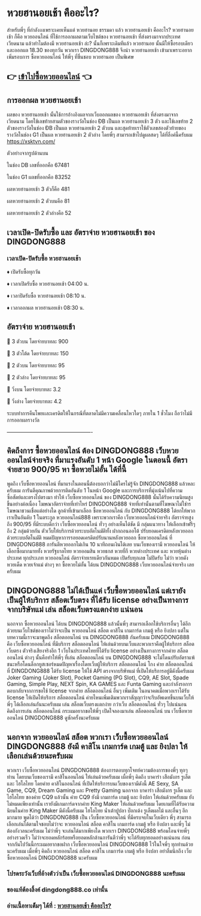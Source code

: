 # หวยฮานอยเช้า คืออะไร?
สำหรับพี่ๆ ที่กำลังงงเพราะเคยเห็นแต่ หวยฮานอย ธรรมดา แล้ว หวยฮานอยเช้า คืออะไร? หวยฮานอยเช้า ก็คือ หวยออนไลน์ ที่ใช้การออกผลตามเว็บไซต์ของ หวยฮานอยเช้า ที่ส่งตรงมาจากประเทศเวียดนาม แล้วทำไมต้องมี หวยฮานอยเช้า ล่ะ? นั้นก็เพราะเดิมทีแล้ว หวยฮานอย นั้นมีให้ซื้อรอบเดียวและออกผล 18.30 ของทุกวัน พวกเรา DINGDONG888 จึงนำ หวยฮานอยเช้า เข้ามาเพราะอยากเพิ่มรอบการ ซื้อหวยออนไลน์ ให้พี่ๆ ที่ชื่นชอบ หวยฮานอย เป็นพิเศษ

## 👉 [เข้าไปซื้อหวยออนไลน์](https://bit.ly/3ryTLaH) 👈

## การออกผล หวยฮานอยเช้า
ผลของ หวยฮานอยเช้า นั้นใช้การอ้างอิงผลจากเว็บออกผลของ หวยฮานอยเช้า ที่ส่งตรงมาจากเวียดนาม โดยใช้เลขท้ายสามตัวของรางวัลในช่อง ĐB เป็นผล หวยฮานอยเช้า 3 ตัว และใช้เลขท้าย 2 ตัวของรางวัลในช่อง ĐB เป็นผล หวยฮานอยเช้า 2 ตัวบน และสุดท้ายเราใช้ตัวเลขสองตัวท้ายของรางวัลในช่อง G1 เป็นผล หวยฮานอยเช้า 2 ตัวล่าง โดยพี่ๆ สามารถเข้าไปดูผลสดๆ ได้ที่ลิ้งค์นี้ครับผม https://xsktvn.com/

ตัวอย่างจากรูปด้านบน

ในช่อง DB เลขที่ออกคือ 67481

ในช่อง G1 ผลขที่ออกคือ 83252

ผลหวยฮานอยเช้า 3 ตัวก็คือ 481

ผลหวยฮานอยเช้า 2 ตัวบนคือ 81

ผลหวยฮานอยเช้า 2 ตัวล่างคือ 52

## เวลาเปิด-ปิดรับซื้อ และ อัตราจ่าย หวยฮานอยเช้า ของ DINGDONG888

### เวลาเปิด-ปิดรับซื้อ หวยฮานอยเช้า

♦ เปิดรับซื้อทุกวัน

♦ เวลาเปิดรับซื้อ หวยฮานอยเช้า 04:00 น.

♦ เวลาปิดรับซื้อ หวยฮานอยเช้า 08:10 น.

♦ เวลาออกผล หวยฮานอยเช้า 08:30 น.

## อัตราจ่าย หวยฮานอยเช้า

💸 3 ตัวบน โดยจ่ายบาทละ 900

💸 3 ตัวโต้ด โดยจ่ายบาทละ 150

💸 2 ตัวบน โดยจ่ายบาทละ 95

💸 2 ตัวล่าง โดยจ่ายบาทละ 95

💸 วิ่งบน โดยจ่ายบาทละ 3.2

💸 วิ่งล่าง โดยจ่ายบาทละ 4.2

ระบบทำการคืนโพยเเละเครดิตให้ในกรณีที่ตลาดไม่มีความเคลื่อนไหวใดๆ ภายใน 1 ชั่วโมง ถือว่าไม่มีการออกผลรางวัล

————————————————-

## คิดถึงการ ซื้อหวยออนไลน์ ต้อง DINGDONG888 เว็บหวยออนไลน์จ่ายจริง ที่มาแรงอันดับ 1 หน้า Google ในตอนนี้ อัตราจ่ายสวย 900/95 หา ซื้อหวยไม่อั้น ได้ที่นี้
พูดถึง เว็บซื้อหวยออนไลน์ ที่มาแรงในตอนนี้ต้องบอกว่าไม่มีใครไม่รู้จัก DINGDONG888 แล้วหละครับผม การันตีคุณภาพด้วยการติดอันดับ 1 ในหน้า Google และการบริการที่มุ่งเน้นไปที่ความซื่อสัตย์และตรงไปตรงมา ทำให้ เว็บซื้อหวยออนไลน์ ของ DINGDONG888 นั้นได้รับความนิยมสูงขึ้นอย่างต่อเนื่อง โฆษณาอัตราจ่ายที่เท่าไหร่ DINGDONG888 จ่ายที่เท่านั้นตามที่โฆษณาไม่ใช่ารโฆษณาชวนเชื่อแต่อย่างใด ลูกค้าที่เข้ามาเลือก ซื้อหวยออนไลน์ กับ DINGDONG888 ได้ยกให้พวกเราเป็นอันดับ 1 ในตระกูล หวยออนไลน์888 เพราะพวกเราคือ เว็บหวยออนไลน์จ่ายจริง อัตราจ่ายสูงถึง 900/95 ที่มีระบบดีกว่า เว็บซื้อหวยออนไลน์ ทั่วๆ อย่างเห็นได้ชัด มี กลุ่มแนวทาง ให้เลือกเข้าฟรีๆ ถึง 2 กลุ่มด้วยกัน ตัวเว็บให้บริการด้วยระบบอัตโนมัติทั้ง ฝากถอนออโต้ ปรับยอดเครดิตหลังหวยออกด้วยระบบอัตโนมัติ หมดปัญหาการรอยอดเครดิตปรับนานหลังหวยออก ซื้อหวยออนไลน์ ที่ DINGDONG888 การันตีหวยออกไม่เกิน 10 นาทีถอนเงินได้เลย บนเว็บของเรามี หวยออนไลน์ ให้เลือกซื้อมากมายทั้ง หวยรัฐบาลไทย หวยออมสิน หวยธกส หวยยี่กี หวยต่างประเทศ และ หวยหุ้นต่างประเทศ ทุกประเภท หวยออนไลน์ อัตราจ่ายเรทเดียวกันหมด เปิดรับทุกเลข ไม่ปิดรับ ไม่ว่า หวยดัง หวยเด็ด หวยเจ้าแม่ ต่างๆ หา ซื้อหวยไม่อั้น ได้บน DINGDONG888 เว็บหวยออนไลน์จ่ายจริง เลยครับผม

## DINGDONG888 ไม่ได้เป็นแค่ เว็บซื้อหวยออนไลน์ แต่เรายังเป็นผู้ให้บริการ สล็อตเว็บตรง ที่ได้รับ license อย่างเป็นทางการจากบริษัทแม่ เล่น สล็อตเว็บตรงแตกง่าย แน่นอน
นอกจาก ซื้อหวยออนไลน์ ได้บน DINGDONG888 แล้วนั้นพี่ๆ สามารถเลือกใช้บริการอื่นๆ ได้อีกด้วยบนเว็บไซต์ของเราไม่ว่าจะเป็น หวยออนไลน์ สล็อต คาสิโน เกมการ์ด เกมตู้ หรือ ยิงปลา แต่ในบทความนี้เราจะมาพูดถึง สล็อตออนไลน์ บน DINGDONG888 กันครับผม DINGDONG888 คือ เว็บซื้อหวยออนไลน์ ที่มีบริการ สล็อตออนไลน์ ให้เล่นด้วยบนเว็บและพวกเราคือผู้ให้บริการ สล็อตเว็บตรง ตัวจริงเสียงจริงอีก 1 เว็บในประเทศไทยที่ได้รับ license อย่างเป็นทางการจากค่าย สล็อตออนไลน์ ต่างๆ นั้นคือทำให้พี่ๆ ที่เล่น สล็อตออนไลน์ บน DINGDONG888 จะไม่โดนปรับอัตราแพ้ชนะหรือโดนล็อกยูสเซอร์หมดปัญหาเรื่องโดยเว็บผู้ให้บริการ สล็อตออนไลน์ โกง ค่าย สล็อตออนไลน์ ที่ DINGDONG888 ได้รับ license ให้ใช้ API ตรงจากบริษัทแม่ ที่เปิดให้บริการอยู่มีดังนี้ครับผม Joker Gaming (Joker Slot), Pocket Gaming (PG Slot), CQ9,  AE Slot, Spade Gaming, Simple Play, NEXT Spin, KA GAMES และ Funta Gaming และกำลังรอการตอบกลับจากการขอใช้ license จากค่าย สล็อตออนไลน์ อื่นๆ เพิ่มเติม ในอนาคตเมื่อพวกเราได้รับ license ให้เปิดให้บริการ สล็อตออนไลน์ ค่ายไหนเพิ่มเติมพวกเราสัญญาว่าจะรีบอัพเดทขึ้นบนเว็บให้พี่ๆ ได้เลือกเล่นกันนะครับผม เล่น สล็อตเว็บตรงแตกง่าย กว่าเว็บ สล็อตออนไลน์ ทั่วๆ ไปแน่นอน คิดถึงการเล่น สล็อตออนไลน์ กระผมอยากขอให้พี่ๆ เปิดใจลองมาเล่น สล็อตออนไลน์ บน เว็บซื้อหวยออนไลน์ DINGDONG888 ดูซักครั้งนะครับผม

## นอกจาก หวยออนไลน์ สล็อต พวกเรา เว็บซื้อหวยออนไลน์ DINGDONG888 ยังมี คาสิโน เกมการ์ด เกมตู้ และ ยิงปลา ให้เลือกเล่นด้วยนะครับผม
พวกเรา เว็บซื้อหวยออนไลน์ DINGDONG888 ต้องการตอบทุกโจทย์ความต้องการของพี่ๆ ทุกๆ ท่าน โดยบนเว็บของเรามี คาสิโนออนไลน์ ให้เล่นด้วยครับผม เผื่อพี่ๆ คิดถึง บาคาร่า เสือมังกร รูเล็ต และ ไฮโลไทย โดยค่าย คาสิโนออนไลน์ ที่เปิดให้บริการบนเว็บของเรามีดังนี้ AE Sexy, SA Game, CQ9, Dream Gaming และ Pretty Gaming นอกจาก บาคาร่า เสือมังกร รูเล็ต และ ไฮโลไทย ของค่าย CQ9 แล้วนั้น ค่าย CQ9 ยังมี เกมการ์ด เกมตู้ และ ยิงปลา ให้เล่นด้วยครับผม ยังไม่หมดเพียงเท่านั้น เรายังมีเกมการ์ดจากค่าย King Maker ให้เล่นด้วยครับผม โดยเกมที่ได้รับความนิยมในค่าย King Maker มีดังนี้ครับผม ไฮโลไทย น้ำเต้าปูปลา ป๊อกเด้ง รูเล็ตผลไม้ และอื่นๆ อีกมากมาย พูดได้ว่า DINGDONG888 เป็น เว็บซื้อหวยออนไลน์ ที่มีครบจบในเว็บเดียว พี่ๆ สามารถเลือกเล่นได้ตามใจชอบไม่ว่าจะ หวยออนไลน์ สล็อต คาสิโน เกมการ์ด เกมตู้ หรือ ยิงปลา และพี่ๆ ไม่ต้องกังวลนะครับผม ไม่ว่าพี่ๆ จะเล่นได้มากเพียงใด พวกเรา DINGDONG888 พร้อมโอนจ่ายพี่ๆ อย่างรวดเร็ว ไม่ว่าจะยอดหลักร้อยหรือยอดหลักล้านการันตีว่าพี่ๆ จะได้รับทุกยอดอย่างแน่นอน ก่อนจากกันไปวันนี้กระผมอยากขอฝาก เว็บซื้อหวยออนไลน์ DINGDONG888 ไว้ในใจพี่ๆ ทุกท่านด้วยนะครับผม เมื่อพี่ๆ คิดถึง หวยออนไลน์ สล็อต คาสิโน เกมการ์ด เกมตู้ หรือ ยิงปลา อย่าลืมนึกถึง เว็บซื้อหวยออนไลน์ DINGDONG888 นะครับผม

### โปรดระวังเว็บที่อ้างตัวว่าเป็น เว็บซื้อหวยออนไลน์ DINGDONG888 นะครับผม
### ของแท้ต้องลิ้งค์ dingdong888.co เท่านั้น

### อ่านเนื้อหาเต็มๆ ได้ที่ : [หวยฮานอยเช้า คืออะไร?](https://dingdong888.co/%e0%b8%ab%e0%b8%a7%e0%b8%a2%e0%b8%ad%e0%b8%ad%e0%b8%99%e0%b9%84%e0%b8%a5%e0%b8%99%e0%b9%8c/%e0%b8%ab%e0%b8%a7%e0%b8%a2%e0%b8%ae%e0%b8%b2%e0%b8%99%e0%b8%ad%e0%b8%a2%e0%b9%80%e0%b8%8a%e0%b9%89%e0%b8%b2/)

